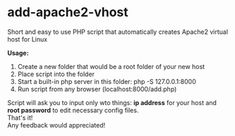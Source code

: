 # add-apache2-vhost
Short and easy to use PHP script that automatically creates Apache2 virtual host for Linux  

**Usage:**  
1) Create a new folder that would be a root folder of your new host  
2) Place script into the folder  
3) Start a built-in php server in this folder: php -S 127.0.0.1:8000  
4) Run script from any browser (localhost:8000/add.php)  

Script will ask you to input only wto things: **ip address** for your host and **root password** to edit necessary config files.  
That's it!  
Any feedback would appreciated!
